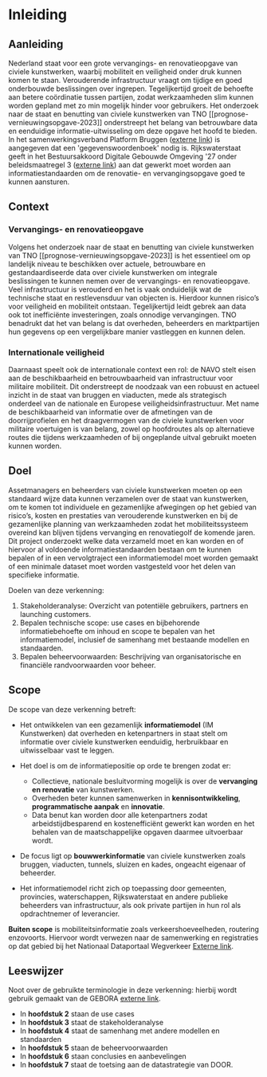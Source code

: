# Inleiding

## Aanleiding
Nederland staat voor een grote vervangings- en renovatieopgave van civiele kunstwerken, waarbij mobiliteit en veiligheid onder druk kunnen komen te staan. Verouderende infrastructuur vraagt om tijdige en goed onderbouwde beslissingen over ingrepen. Tegelijkertijd groeit de behoefte aan betere coördinatie tussen partijen, zodat werkzaamheden slim kunnen worden gepland met zo min mogelijk hinder voor gebruikers. Het onderzoek naar de staat en benutting van civiele kunstwerken van TNO [[prognose-vernieuwingsopgave-2023]] onderstreept het belang van betrouwbare data en eenduidige informatie-uitwisseling om deze opgave het hoofd te bieden. In het samenwerkingsverband Platform Bruggen ([externe link](https://www.platformbruggen.nl/)) is aangegeven dat een 'gegevenswoordenboek' nodig is. Rijkswaterstaat geeft in het Bestuursakkoord Digitale Gebouwde Omgeving '27 onder beleidsmaatregel 3 ([externe link](https://www.digigo.nu/digitaal-uitwisselen-areaalinformatie-rijkswaterstaat/)) aan dat gewerkt moet worden aan informatiestandaarden om de renovatie- en vervangingsopgave goed te kunnen aansturen.

## Context 

### Vervangings- en renovatieopgave
Volgens het onderzoek naar de staat en benutting van civiele kunstwerken van TNO [[prognose-vernieuwingsopgave-2023]] is het essentieel om op landelijk niveau te beschikken over actuele, betrouwbare en gestandaardiseerde data over civiele kunstwerken om integrale beslissingen te kunnen nemen over de vervangings- en renovatieopgave. Veel infrastructuur is verouderd en het is vaak onduidelijk wat de technische staat en restlevensduur van objecten is. Hierdoor kunnen risico’s voor veiligheid en mobiliteit ontstaan. Tegelijkertijd leidt gebrek aan data ook tot inefficiënte investeringen, zoals onnodige vervangingen. TNO benadrukt dat het van belang is dat overheden, beheerders en marktpartijen hun gegevens op een vergelijkbare manier vastleggen en kunnen delen. 

### Internationale veiligheid
Daarnaast speelt ook de internationale context een rol: de NAVO stelt eisen aan de beschikbaarheid en betrouwbaarheid van infrastructuur voor militaire mobiliteit. Dit onderstreept de noodzaak van een robuust en actueel inzicht in de staat van bruggen en viaducten, mede als strategisch onderdeel van de nationale en Europese veiligheidsinfrastructuur. Met name de beschikbaarheid van informatie over de afmetingen van de doorrijprofielen en het draagvermogen van de civiele kunstwerken voor militaire voertuigen is van belang, zowel op hoofdroutes als op alternatieve routes die tijdens werkzaamheden of bij ongeplande uitval gebruikt moeten kunnen worden. 

## Doel
<a>Assetmanagers</a> en <a>beheerders</a> van civiele kunstwerken moeten op een standaard wijze data kunnen verzamelen over de staat van kunstwerken, om te komen tot individuele en gezamenlijke afwegingen op het gebied van risico’s, kosten en prestaties van verouderende kunstwerken en bij de gezamenlijke planning van werkzaamheden zodat het mobiliteitssysteem overeind kan blijven tijdens vervanging en renovatiegolf de komende jaren. Dit project onderzoekt welke data verzameld moet en kan worden en of hiervoor al voldoende informatiestandaarden bestaan om te kunnen bepalen of in een vervolgtraject een informatiemodel moet worden gemaakt of een minimale dataset moet worden vastgesteld voor het delen van specifieke informatie.

Doelen van deze verkenning: 
1. Stakeholderanalyse: Overzicht van potentiële gebruikers, partners en launching customers.
2. Bepalen technische scope: use cases en bijbehorende informatiebehoefte om inhoud en scope te bepalen van het informatiemodel, inclusief de samenhang met bestaande modellen en standaarden. 
3. Bepalen beheervoorwaarden: Beschrijving van organisatorische en financiële randvoorwaarden voor beheer. 

## Scope

De scope van deze verkenning betreft:

* Het ontwikkelen van een gezamenlijk **informatiemodel** (IM Kunstwerken) dat overheden en ketenpartners in staat stelt om informatie over civiele kunstwerken eenduidig, herbruikbaar en uitwisselbaar vast te leggen.

 * Het doel is om de informatiepositie op orde te brengen zodat er:
   * Collectieve, nationale besluitvorming mogelijk is over de **vervanging en renovatie** van kunstwerken.
   * Overheden beter kunnen samenwerken in **kennisontwikkeling**, **programmatische aanpak** en **innovatie**.
   * Data benut kan worden door alle ketenpartners zodat arbeidstijdbesparend en kostenefficiënt gewerkt kan worden en het behalen van de maatschappelijke opgaven daarmee uitvoerbaar wordt. 
 * De focus ligt op **bouwwerkinformatie** van civiele kunstwerken zoals bruggen, viaducten, tunnels, sluizen en kades, ongeacht eigenaar of <a data-lt="Beheerder">beheerder</a>.

 * Het informatiemodel richt zich op toepassing door gemeenten, provincies, waterschappen, Rijkswaterstaat en andere publieke beheerders van infrastructuur, als  ook private partijen in hun rol als opdrachtnemer of <a>leverancier</a>.

**Buiten scope** is mobiliteitsinformatie zoals verkeershoeveelheden, routering enzovoorts. Hiervoor wordt verwezen naar de samenwerking en registraties op dat gebied bij het Nationaal Dataportaal Wegverkeer [Externe link](https://www.ndw.nu/).

## Leeswijzer
Noot over de gebruikte terminologie in deze verkenning: hierbij wordt gebruik gemaakt van de GEBORA [externe link](https://www.digigo.nu/wat-is-gebora/).

* In **hoofdstuk 2** staan de use cases   
* In **hoofdstuk 3** staat de stakeholderanalyse 
* In **hoofdstuk 4** staat de samenhang met andere modellen en standaarden  
* In **hoofdstuk 5** staan de beheervoorwaarden  
* In **hoofdstuk 6** staan conclusies en aanbevelingen  
* In **hoofdstuk 7** staat de toetsing aan de datastrategie van DOOR.